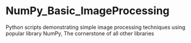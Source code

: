 # NumPy_Basic_ImageProcessing
Python scripts demonstrating simple image processing techniques using popular library NumPy, The cornerstone of all other libraries

